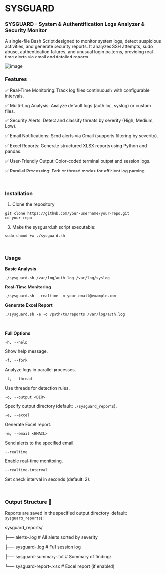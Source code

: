 # SYSGUARD

<h3>SYSGUARD - System & Authentification Logs Analyzer & Security Monitor</h3>

A single-file Bash Script designed to monitor system logs, detect suspicious activities, and generate security reports. It analyzes SSH attempts, sudo abuse, authentication failures, and unusual login patterns, providing real-time alerts via email and detailed reports.

![image](https://github.com/user-attachments/assets/02a94113-59ec-494f-b024-9a303015719d)


<h3>Features</h3>

✅ Real-Time Monitoring: Track log files continuously with configurable intervals.

✅ Multi-Log Analysis: Analyze default logs (auth.log, syslog) or custom files.

✅ Security Alerts: Detect and classify threats by severity (High, Medium, Low).

✅ Email Notifications: Send alerts via Gmail (supports filtering by severity).

✅ Excel Reports: Generate structured XLSX reports using Python and pandas.

✅ User-Friendly Output: Color-coded terminal output and session logs.

✅ Parallel Processing: Fork or thread modes for efficient log parsing.

</br>

<h3>Installation</h3>

1. Clone the repository:

```
git clone https://github.com/your-username/your-repo.git
cd your-repo
```


3. Make the sysguard.sh script executable:

```
sudo chmod +x ./sysguard.sh
```

</br>

<h3>Usage</h3>

**Basic Analysis**

```
./sysguard.sh /var/log/auth.log /var/log/syslog
```

**Real-Time Monitoring**

```
./sysguard.sh --realtime -m your-email@example.com
```

**Generate Excel Report**

```
./sysguard.sh -e -o /path/to/reports /var/log/auth.log
```

</br>

**Full Options**


`-h, --help`

Show help message.

`-f, --fork`

Analyze logs in parallel processes.

`-t, --thread`

Use threads for detection rules.

`-o, --output <DIR>`

Specify output directory (default:  `./sysguard_reports`).

`-e, --excel`

Generate Excel report.

`-m, --email <EMAIL>`

Send alerts to the specified email.

`--realtime`

Enable real-time monitoring.

`--realtime-interval`

Set check interval in seconds (default: 2).

</br>

<h3>Output Structure 📂</h3>


Reports are saved in the specified output directory (default:  `sysguard_reports`):


sysguard_reports/

├── alerts-<TIMESTAMP>.log       # All alerts sorted by severity

├── sysguard-<TIMESTAMP>.log     # Full session log

├── sysguard-summary-<TIMESTAMP>.txt  # Summary of findings

└── sysguard-report-<TIMESTAMP>.xlsx  # Excel report (if enabled)


